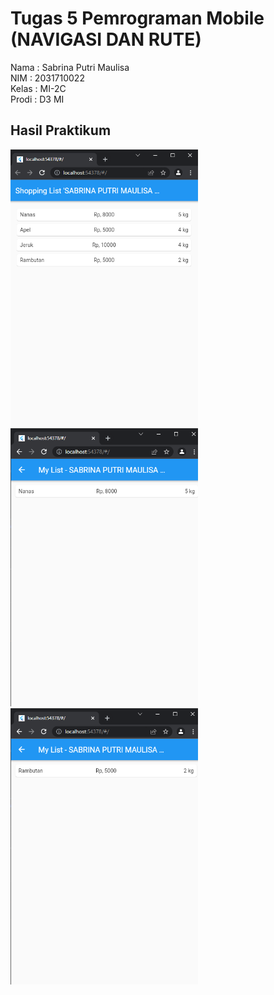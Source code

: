 # Tugas 5 Pemrograman Mobile (NAVIGASI DAN RUTE)

Nama  : Sabrina Putri Maulisa <br/>
NIM   : 2031710022 <br/>
Kelas : MI-2C <br/>
Prodi : D3 MI <br/>

## Hasil Praktikum

<img src="img/a.png" alt="drawing" width="300"/>
<br/>

<img src="img/b.png" alt="drawing" width="300"/>
<br/>

<img src="img/c.png" alt="drawing" width="300"/>
<br/>